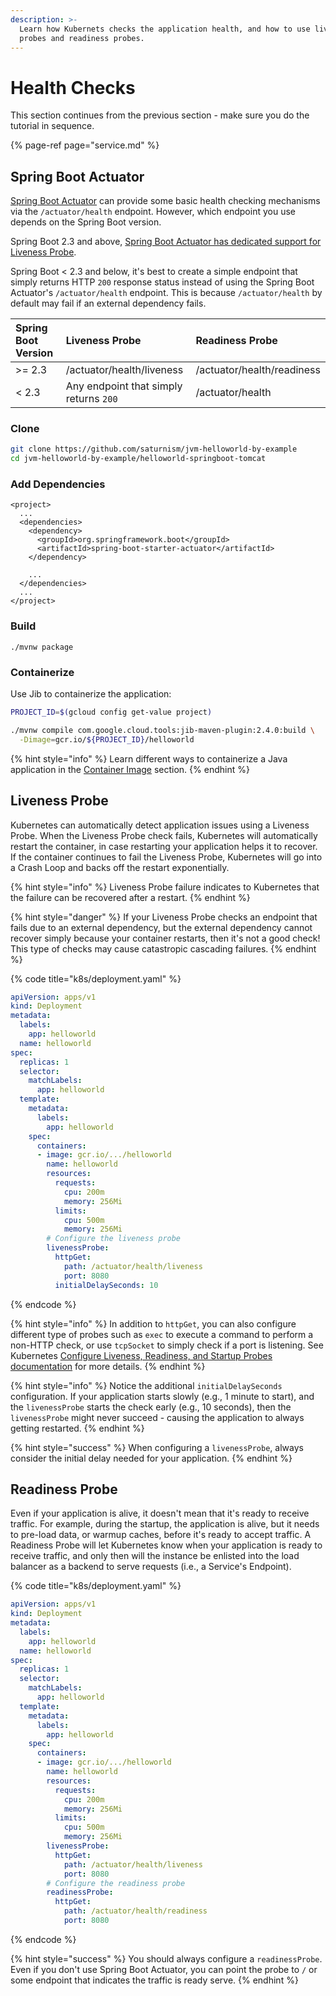 ```yaml
---
description: >-
  Learn how Kubernets checks the application health, and how to use liveness
  probes and readiness probes.
---
```


# Health Checks

This section continues from the previous section - make sure you do the tutorial in sequence.

{% page-ref page="service.md" %}

## Spring Boot Actuator

[Spring Boot Actuator](https://docs.spring.io/spring-boot/docs/2.3.0.BUILD-SNAPSHOT/reference/html/production-ready-features.html#production-ready-enabling) can provide some basic health checking mechanisms via the `/actuator/health` endpoint. However, which endpoint you use depends on the Spring Boot version.

Spring Boot 2.3 and above, [Spring Boot Actuator has dedicated support for Liveness Probe](https://docs.spring.io/spring-boot/docs/2.3.0.BUILD-SNAPSHOT/reference/html/production-ready-features.html#production-ready-kubernetes-probes).

Spring Boot &lt; 2.3 and below, it's best to create a simple endpoint that simply returns HTTP `200` response status instead of using the Spring Boot Actuator's `/actuator/health` endpoint. This is because `/actuator/health` by default may fail if an external dependency fails.

| Spring Boot Version | Liveness Probe | Readiness Probe |
| :--- | :--- | :--- |
| &gt;= 2.3 | /actuator/health/liveness | /actuator/health/readiness |
| &lt; 2.3 | Any endpoint that simply returns `200` | /actuator/health |

### Clone

```bash
git clone https://github.com/saturnism/jvm-helloworld-by-example
cd jvm-helloworld-by-example/helloworld-springboot-tomcat
```

### Add Dependencies

```markup
<project>
  ...
  <dependencies>
    <dependency>
      <groupId>org.springframework.boot</groupId>
      <artifactId>spring-boot-starter-actuator</artifactId>
    </dependency>
    
    ...
  </dependencies>
  ...
</project>
```

### Build

```text
./mvnw package
```

### Containerize

Use Jib to containerize the application:

```bash
PROJECT_ID=$(gcloud config get-value project)

./mvnw compile com.google.cloud.tools:jib-maven-plugin:2.4.0:build \
  -Dimage=gcr.io/${PROJECT_ID}/helloworld
```

{% hint style="info" %}
Learn different ways to containerize a Java application in the [Container Image](../docker/container-image.md) section.
{% endhint %}

## Liveness Probe

Kubernetes can automatically detect application issues using a Liveness Probe. When the Liveness Probe check fails, Kubernetes will automatically restart the container, in case restarting your application helps it to recover. If the container continues to fail the Liveness Probe, Kubernetes will go into a Crash Loop and backs off the restart exponentially.

{% hint style="info" %}
Liveness Probe failure indicates to Kubernetes that the failure can be recovered after a restart.
{% endhint %}

{% hint style="danger" %}
If your Liveness Probe checks an endpoint that fails due to an external dependency, but the external dependency cannot recover simply because your container restarts, then it's not a good check! This type of checks may cause catastropic cascading failures.
{% endhint %}

{% code title="k8s/deployment.yaml" %}
```yaml
apiVersion: apps/v1
kind: Deployment
metadata:
  labels:
    app: helloworld
  name: helloworld
spec:
  replicas: 1
  selector:
    matchLabels:
      app: helloworld
  template:
    metadata:
      labels:
        app: helloworld
    spec:
      containers:
      - image: gcr.io/.../helloworld
        name: helloworld
        resources:
          requests:
            cpu: 200m
            memory: 256Mi
          limits:
            cpu: 500m
            memory: 256Mi
        # Configure the liveness probe
        livenessProbe:
          httpGet:
            path: /actuator/health/liveness
            port: 8080
          initialDelaySeconds: 10
```
{% endcode %}

{% hint style="info" %}
In addition to `httpGet`, you can also configure different type of probes such as `exec` to execute a command to perform a non-HTTP check, or use `tcpSocket` to simply check if a port is listening. See Kubernetes [Configure Liveness, Readiness, and Startup Probes documentation](https://kubernetes.io/docs/tasks/configure-pod-container/configure-liveness-readiness-startup) for more details.
{% endhint %}

{% hint style="info" %}
Notice the additional `initialDelaySeconds` configuration. If your application starts slowly \(e.g., 1 minute to start\), and the `livenessProbe` starts the check early \(e.g., 10 seconds\), then the `livenessProbe` might never succeed - causing the application to always getting restarted.
{% endhint %}

{% hint style="success" %}
When configuring a `livenessProbe`, always consider the initial delay needed for your application.
{% endhint %}

## Readiness Probe

Even if your application is alive, it doesn't mean that it's ready to receive traffic. For example, during the startup, the application is alive, but it needs to pre-load data, or warmup caches, before it's ready to accept traffic. A Readiness Probe will let Kubernetes know when your application is ready to receive traffic, and only then will the instance be enlisted into the load balancer as a backend to serve requests \(i.e., a Service's Endpoint\).

{% code title="k8s/deployment.yaml" %}
```yaml
apiVersion: apps/v1
kind: Deployment
metadata:
  labels:
    app: helloworld
  name: helloworld
spec:
  replicas: 1
  selector:
    matchLabels:
      app: helloworld
  template:
    metadata:
      labels:
        app: helloworld
    spec:
      containers:
      - image: gcr.io/.../helloworld
        name: helloworld
        resources:
          requests:
            cpu: 200m
            memory: 256Mi
          limits:
            cpu: 500m
            memory: 256Mi
        livenessProbe:
          httpGet:
            path: /actuator/health/liveness
            port: 8080
        # Configure the readiness probe
        readinessProbe:
          httpGet:
            path: /actuator/health/readiness
            port: 8080
```
{% endcode %}

{% hint style="success" %}
You should always configure a `readinessProbe`. Even if you don't use Spring Boot Actuator, you can point the probe to `/` or some endpoint that indicates the traffic is ready serve.
{% endhint %}



